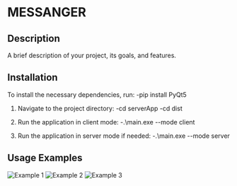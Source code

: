 # MESSANGER

## Description

A brief description of your project, its goals, and features.

## Installation

To install the necessary dependencies, run:
  -pip install PyQt5
  
1. Navigate to the project directory:
-cd serverApp
-cd dist

2. Run the application in client mode:
   -.\main.exe --mode client

3. Run the application in server mode if needed:
  -.\main.exe --mode server
   
## Usage Examples

![Example 1](https://github.com/user-attachments/assets/cf8f4335-211b-466e-8b66-01911ec608f0)
![Example 2](https://github.com/user-attachments/assets/f9cda920-bab0-43ac-a978-f6c5472db579)
![Example 3](https://github.com/user-attachments/assets/02631c46-4bf6-44b8-9540-48b6db11a519)
